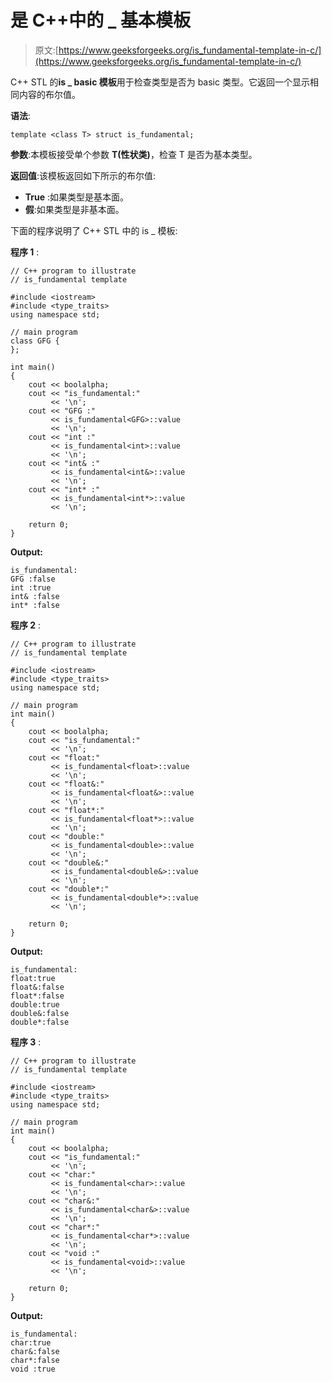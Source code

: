 # 是 C++中的 _ 基本模板

> 原文:[https://www.geeksforgeeks.org/is_fundamental-template-in-c/](https://www.geeksforgeeks.org/is_fundamental-template-in-c/)

C++ STL 的**is _ basic 模板**用于检查类型是否为 basic 类型。它返回一个显示相同内容的布尔值。

**语法**:

```
template <class T> struct is_fundamental;
```

**参数**:本模板接受单个参数 **T(性状类)**，检查 T 是否为基本类型。

**返回值**:该模板返回如下所示的布尔值:

*   **True** :如果类型是基本面。
*   **假**:如果类型是非基本面。

下面的程序说明了 C++ STL 中的 is _ 模板:

**程序 1** :

```
// C++ program to illustrate
// is_fundamental template

#include <iostream>
#include <type_traits>
using namespace std;

// main program
class GFG {
};

int main()
{
    cout << boolalpha;
    cout << "is_fundamental:"
         << '\n';
    cout << "GFG :"
         << is_fundamental<GFG>::value
         << '\n';
    cout << "int :"
         << is_fundamental<int>::value
         << '\n';
    cout << "int& :"
         << is_fundamental<int&>::value
         << '\n';
    cout << "int* :"
         << is_fundamental<int*>::value
         << '\n';

    return 0;
}
```

**Output:**

```
is_fundamental:
GFG :false
int :true
int& :false
int* :false

```

**程序 2** :

```
// C++ program to illustrate
// is_fundamental template

#include <iostream>
#include <type_traits>
using namespace std;

// main program
int main()
{
    cout << boolalpha;
    cout << "is_fundamental:"
         << '\n';
    cout << "float:"
         << is_fundamental<float>::value
         << '\n';
    cout << "float&:"
         << is_fundamental<float&>::value
         << '\n';
    cout << "float*:"
         << is_fundamental<float*>::value
         << '\n';
    cout << "double:"
         << is_fundamental<double>::value
         << '\n';
    cout << "double&:"
         << is_fundamental<double&>::value
         << '\n';
    cout << "double*:"
         << is_fundamental<double*>::value
         << '\n';

    return 0;
}
```

**Output:**

```
is_fundamental:
float:true
float&:false
float*:false
double:true
double&:false
double*:false

```

**程序 3** :

```
// C++ program to illustrate
// is_fundamental template

#include <iostream>
#include <type_traits>
using namespace std;

// main program
int main()
{
    cout << boolalpha;
    cout << "is_fundamental:"
         << '\n';
    cout << "char:"
         << is_fundamental<char>::value
         << '\n';
    cout << "char&:"
         << is_fundamental<char&>::value
         << '\n';
    cout << "char*:"
         << is_fundamental<char*>::value
         << '\n';
    cout << "void :"
         << is_fundamental<void>::value
         << '\n';

    return 0;
}
```

**Output:**

```
is_fundamental:
char:true
char&:false
char*:false
void :true

```